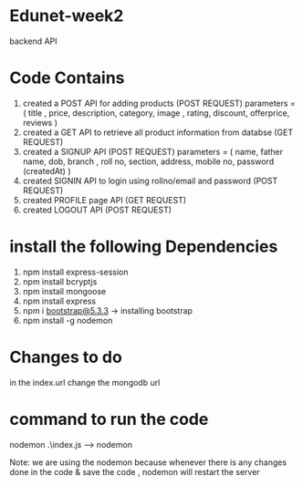 # Edunet-week2
backend API 

# Code Contains
1. created a POST API for adding products (POST REQUEST)
		parameters =  ( title , price, description, category, image , rating, discount, offerprice, reviews )
2. created a GET API to retrieve all product information from databse (GET REQUEST)
3. created a SIGNUP API (POST REQUEST)
		parameters = ( name, father name, dob, branch , roll no, section, address, mobile no, password  (createdAt) )
4. created SIGNIN API to login using rollno/email and password (POST REQUEST)
5. created PROFILE page API (GET REQUEST)
6. created LOGOUT API (POST REQUEST)


# install the following Dependencies
1. npm install express-session
2. npm install bcryptjs
3. npm install mongoose
4. npm install express
5. npm i bootstrap@5.3.3    -> installing bootstrap
6. npm install -g nodemon


# Changes to do
in the index.url change the mongodb url


# command to run the code
nodemon .\index.js    -->  nodemon <filename>

Note:
we are using the nodemon because whenever there is any changes done in the code & save the code , nodemon will restart the server

